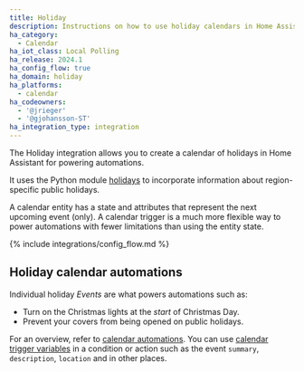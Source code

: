 ```yaml
---
title: Holiday
description: Instructions on how to use holiday calendars in Home Assistant.
ha_category:
  - Calendar
ha_iot_class: Local Polling
ha_release: 2024.1
ha_config_flow: true
ha_domain: holiday
ha_platforms:
  - calendar
ha_codeowners:
  - '@jrieger'
  - '@gjohansson-ST'
ha_integration_type: integration
---
```


The Holiday integration allows you to create a calendar of holidays in Home Assistant for powering automations.

It uses the Python module [holidays](https://pypi.org/project/holidays/) to incorporate information about region-specific public holidays.

A calendar entity has a state and attributes that represent the next upcoming event (only). A calendar trigger is a much more flexible way to power automations with fewer limitations than using the entity state.

{% include integrations/config_flow.md %}

## Holiday calendar automations

Individual holiday *Events* are what powers automations such as:

- Turn on the Christmas lights at the *start* of Christmas Day.
- Prevent your covers from being opened on public holidays.

For an overview, refer to [calendar automations](/integrations/calendar#automation). You can use [calendar trigger variables](/docs/automation/templating/#calendar) in a condition or action such as the event `summary`, `description`, `location` and in other places.
